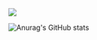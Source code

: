  <img src="https://img.shields.io/badge/python-3776AB??style=for-the-badge&logo=appveyor&logo=python&logoColor=black"/>

![Anurag's GitHub stats](https://github-readme-stats.vercel.app/api?username=iyongchan&show_icons=true&theme=radical)

